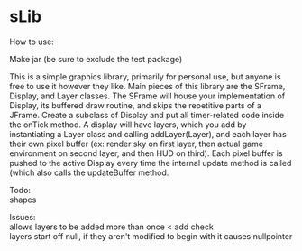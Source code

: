 # sLib  

How to use:  

Make jar (be sure to exclude the test package)  


This is a simple graphics library, primarily for personal use, but anyone is free to use it however they like.
Main pieces of this library are the SFrame, Display, and Layer classes. The SFrame will house your implementation of
Display, its buffered draw routine, and skips the repetitive parts of a JFrame. Create a subclass of Display
and put all timer-related code inside the onTick method.
A display will have layers, which you add by instantiating a Layer class and calling addLayer(Layer), and each layer has
their own pixel buffer (ex: render sky on first layer, then actual game environment on second layer, and then HUD on third).
Each pixel buffer is pushed to the active Display every time the internal update method is called (which also calls the
updateBuffer method.  

Todo:  
shapes  

Issues:  
allows layers to be added more than once < add check  
layers start off null, if they aren't modified to begin with it causes nullpointer 
